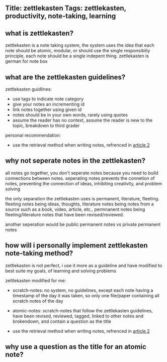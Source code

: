 Title: zettlekasten 
Tags: zettlekasten, productivity, note-taking, learning 
---
## what is zettlekasten?
zettlekasten is a note taking system, the system uses the idea that each note should be atomic, modular, or should use the single responsibiliy principle, each note should be a single indepent thing.
zettlekasten is german for note box

## what are the zettlekasten guidelines?
zettlekasten guidlines:
- use tags to indicate note category
- give your notes an incrementing id
- link notes together using given id
- notes should be in your own words, rarely using quotes
- assume the reader has no context, assume the reader is new to the topic, breakdown to third grader

personal recommendation:
- use the retrieval method when writing notes, refrenced in [article 2](2)

## why not seperate notes in the zettlekasten?

all notes go together, you don't seperate notes because you need to build connections between notes. seperating notes prevents the connetion of notes, preventing the connection of ideas, inhibiting creativity, and problem solving

the only separation the zettlekasten uses is permanent, literature, fleeting. fleeting notes being ideas, thoughts, literature notes being notes from a source such as a book, video, article, etc., permnanent notes being fleeting/literature notes that have been revised/reviewed.

another seperation would be public permanent notes vs private permanent notes

## how will i personally implement zettlekasten note-taking method?

zettlekasten is not perfect, i use it more as a guideline and have modified to best suite my goals, of learning and solving problems

zettlekasten modified for me:
- scratch-notes: no system, no guidelines, except each note having a timestamp of the day it was taken, so only one file/paper containing all scratch notes of the day
- atomic-notes: scratch-notes that follow the zettlekasten guidelines, have been revised, reviewed, tagged, linked to other notes and brokendown, and contain a question as the title

- use the retrieval method when writing notes, refrenced in [article 2](2)


## why use a question as the title for an atomic note?
